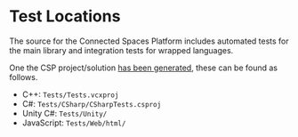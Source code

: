 # Test Locations

The source for the Connected Spaces Platform includes automated tests for the main library and integration tests for wrapped languages. 

One the CSP project/solution [has been generated](../building/cpp), these can be found as follows.

* C++: `Tests/Tests.vcxproj`
* C#: `Tests/CSharp/CSharpTests.csproj`
* Unity C#: `Tests/Unity/`
* JavaScript: `Tests/Web/html/`